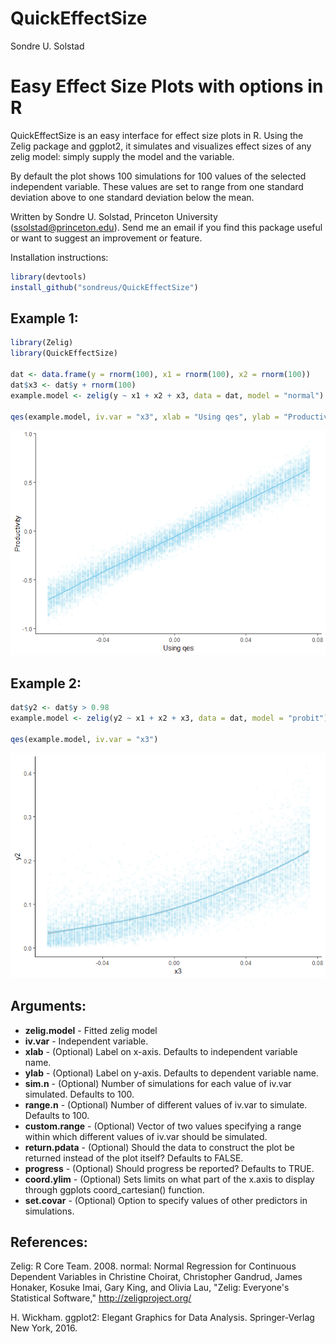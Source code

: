 QuickEffectSize
================
Sondre U. Solstad

Easy Effect Size Plots with options in R
========================================

QuickEffectSize is an easy interface for effect size plots in R. Using the Zelig package and ggplot2, it simulates and visualizes effect sizes of any zelig model: simply supply the model and the variable.

By default the plot shows 100 simulations for 100 values of the selected independent variable. These values are set to range from one standard deviation above to one standard deviation below the mean.

Written by Sondre U. Solstad, Princeton University (<ssolstad@princeton.edu>). Send me an email if you find this package useful or want to suggest an improvement or feature.

Installation instructions:

``` r
library(devtools)
install_github("sondreus/QuickEffectSize")
```

Example 1:
----------

``` r
library(Zelig)
library(QuickEffectSize)

dat <- data.frame(y = rnorm(100), x1 = rnorm(100), x2 = rnorm(100))
dat$x3 <- dat$y + rnorm(100)
example.model <- zelig(y ~ x1 + x2 + x3, data = dat, model = "normal") 

qes(example.model, iv.var = "x3", xlab = "Using qes", ylab = "Productivity")
```

![](README_files/figure-markdown_github/unnamed-chunk-2-1.png)

Example 2:
----------

``` r
dat$y2 <- dat$y > 0.98
example.model <- zelig(y2 ~ x1 + x2 + x3, data = dat, model = "probit") 

qes(example.model, iv.var = "x3")
```

![](README_files/figure-markdown_github/unnamed-chunk-3-1.png)

Arguments:
----------

-   **zelig.model** - Fitted zelig model
-   **iv.var** - Independent variable.
-   **xlab** - (Optional) Label on x-axis. Defaults to independent variable name.
-   **ylab** - (Optional) Label on y-axis. Defaults to dependent variable name.
-   **sim.n** - (Optional) Number of simulations for each value of iv.var simulated. Defaults to 100.
-   **range.n** - (Optional) Number of different values of iv.var to simulate. Defaults to 100.
-   **custom.range** - (Optional) Vector of two values specifying a range within which different values of iv.var should be simulated.
-   **return.pdata** - (Optional) Should the data to construct the plot be returned instead of the plot itself? Defaults to FALSE.
-   **progress** - (Optional) Should progress be reported? Defaults to TRUE.
-   **coord.ylim** - (Optional) Sets limits on what part of the x.axis to display through ggplots coord\_cartesian() function.
-   **set.covar** - (Optional) Option to specify values of other predictors in simulations.

References:
-----------

Zelig: R Core Team. 2008. normal: Normal Regression for Continuous Dependent Variables in Christine Choirat, Christopher Gandrud, James Honaker, Kosuke Imai, Gary King, and Olivia Lau, "Zelig: Everyone's Statistical Software," <http://zeligproject.org/>

H. Wickham. ggplot2: Elegant Graphics for Data Analysis. Springer-Verlag New York, 2016.

